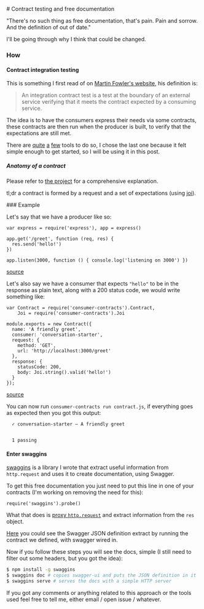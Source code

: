 # Contract testing and free documentation

"There's no such thing as free documentation, that's pain. Pain and sorrow. And the definition of out of date."

I'll be going through why I think that could be changed.

### How

#### Contract integration testing

This is something I first read of on [Martin Fowler's website](http://martinfowler.com/articles/microservice-testing/#testing-contract-introduction),
his definition is:

> An integration contract test is a test at the boundary of an external service verifying that it meets the contract expected by a consuming service.

The idea is to have the consumers express their needs via some contracts, these contracts are then
run when the producer is built, to verify that the expectations are still met.

There are [quite](https://github.com/thoughtworks/pacto) [a](https://github.com/realestate-com-au/pact)
[few](https://github.com/bbc/consumer-contracts) tools to do so, I chose the last one because it felt simple
enough to get started, so I will be using it in this post.

##### Anatomy of a contract

Please refer to [the project](https://github.com/bbc/consumer-contracts#anatomy-of-a-contract) for a comprehensive
explanation.

tl;dr a contract is formed by a request and a set of expectations (using [joi](https://github.com/hapijs/joi)).

### Example


Let's say that we have a producer like so:

```JS
var express = require('express'), app = express()

app.get('/greet', function (req, res) {
  res.send('hello!')
})

app.listen(3000, function () { console.log('listening on 3000') })
```

[source](server.js)

Let's also say we have a consumer that expects `"hello"` to be in the response as plain text,
along with a 200 status code, we would write something like:

```JS
var Contract = require('consumer-contracts').Contract,
    Joi = require('consumer-contracts').Joi

module.exports = new Contract({
  name: 'A friendly greet',
  consumer: 'conversation-starter',
  request: {
    method: 'GET',
    url: 'http://localhost:3000/greet'
  },
  response: {
    statusCode: 200,
    body: Joi.string().valid('hello!')
  }
});
```
[source](contract.js)

You can now run `consumer-contracts run contract.js`, if everything
goes as expected then you got this output:


```
  ✓ conversation-starter – A friendly greet


  1 passing
```

#### Enter swaggins

[swaggins](https://github.com/lazywithclass/swaggins) is a library I wrote that extract useful information from
`http.request` and uses it to create documentation, using Swagger.

To get this free documentation you just need to put this line in one of
your contracts (I'm working on removing the need for this):

```JS
require('swaggins').probe()
```

What that does is [proxy `http.request`](https://github.com/lazywithclass/swaggins/blob/master/index.js#L7) and extract information from the `res` object.

[Here](swagger.json) you could see the Swagger JSON definition extract by running the contract we defined, with swagger wired in.

Now if you follow these steps you will see the docs, simple
(I still need to filter out some headers, but you got the idea):

```bash
$ npm install -g swaggins
$ swaggins doc # copies swagger-ui and puts the JSON definition in it
$ swaggins serve # serves the docs with a simple HTTP server
```

If you got any comments or anything related to this approach or the tools
used feel free to tell me, either email / open issue / whatever.
